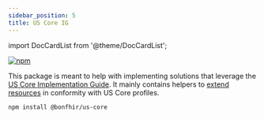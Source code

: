 ```yaml
---
sidebar_position: 5
title: US Core IG
---
```


import DocCardList from '@theme/DocCardList';

[![npm](https://img.shields.io/npm/v/@bonfhir/us-core)](https://www.npmjs.com/package/@bonfhir/us-core)

This package is meant to help with implementing solutions that leverage the [US Core Implementation Guide](https://www.hl7.org/fhir/us/core/).
It mainly contains helpers to [extend resources](/packages/core/extending-fhir-resources) in conformity with US Core profiles.

```bash npm2yarn
npm install @bonfhir/us-core
```

<DocCardList />
